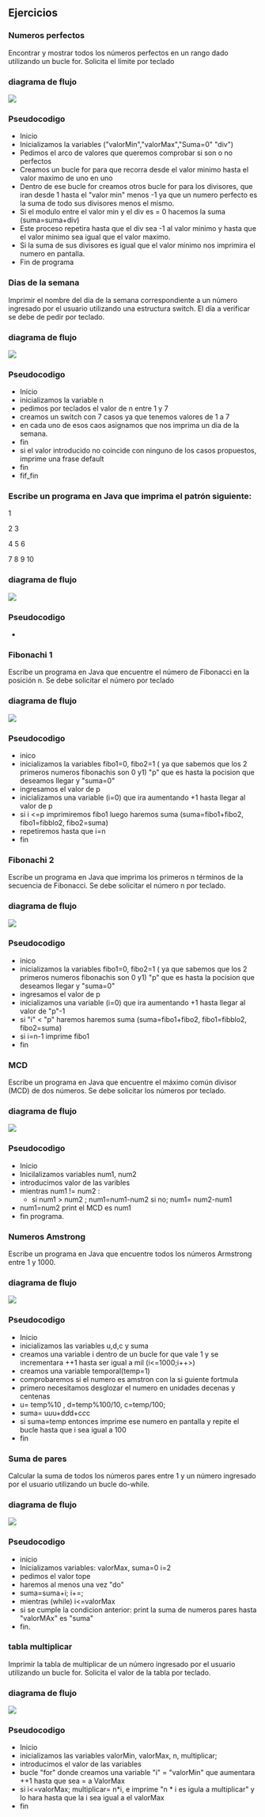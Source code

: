 <div aling="justify">

## Ejercicios
 
### Numeros perfectos

Encontrar y mostrar todos los números perfectos en un rango dado utilizando un bucle for. Solicita el límite por teclado

### diagrama de flujo
<img src="images/numerosPerfectos.png">

### Pseudocodigo

- Inicio
- Inicializamos la variables ("valorMin","valorMax","Suma=0" "div") 
- Pedimos el arco de valores que queremos comprobar si son o no perfectos
- Creamos un bucle for para que recorra desde el valor minimo hasta el valor maximo  de uno en uno 
- Dentro de ese bucle for creamos otros bucle for para los divisores, que iran desde 1 hasta el "valor min" menos -1 ya que un numero perfecto es la suma de todo sus divisores menos el mismo.
- Si el modulo entre el valor min y el div es =  0 hacemos la suma (suma=suma+div)
- Este proceso repetira hasta que el div sea -1 al valor minimo y hasta que el valor minimo sea igual que el valor maximo.
- Si la suma de sus divisores es igual que el valor minimo nos imprimira el numero en pantalla.
- Fin de programa 
 
### Dias de la semana

Imprimir el nombre del día de la semana correspondiente a un número ingresado por el usuario utilizando una estructura switch.
El día a verificar se debe de pedir por teclado.

### diagrama de flujo

<img src="images/diasSemana.png">

### Pseudocodigo

- Inicio
- inicializamos la variable n
- pedimos por teclados el valor de n entre 1 y 7
- creamos un switch  con 7 casos ya que tenemos valores de 1 a 7
- en cada uno de esos caos asignamos que nos imprima un dia de la semana.
- fin
- si el valor introducido no coincide con ninguno de los casos propuestos, imprime una frase default
- fin
- fif_fin

###  Escribe un programa en Java que imprima el patrón siguiente:

1 

2 3 

4 5 6 

7 8 9 10 

### diagrama de flujo

<img src="images/Tarea2.png">

### Pseudocodigo

- 





### Fibonachi 1

Escribe un programa en Java que encuentre el número de Fibonacci en la posición n.  Se debe solicitar el número por teclado

### diagrama de flujo

<img src="images/Tarea2.png">

### Pseudocodigo

- inico
- inicializamos la variables fibo1=0, fibo2=1 ( ya que sabemos que los 2 primeros numeros fibonachis son 0 y1) "p" que es hasta la pocision que deseamos llegar y "suma=0"
- ingresamos el valor de p 
- inicializamos una variable (i=0) que ira aumentando +1 hasta llegar al valor de p
- si i <=p imprimiremos fibo1 luego haremos suma (suma=fibo1+fibo2, fibo1=fibblo2, fibo2=suma)
- repetiremos hasta que i=n
- fin 
 
### Fibonachi 2

Escribe un programa en Java que imprima los primeros n términos de la secuencia de Fibonacci. Se debe solicitar el número n por teclado.

### diagrama de flujo

<img src="images/Tarea2.png">

### Pseudocodigo
- inico
- inicializamos la variables fibo1=0, fibo2=1 ( ya que sabemos que los 2 primeros numeros fibonachis son 0 y1) "p" que es hasta la pocision que deseamos llegar y "suma=0"
- ingresamos el valor de p 
- inicializamos una variable (i=0) que ira aumentando +1 hasta llegar al valor de "p"-1
- si "i" < "p" haremos haremos suma (suma=fibo1+fibo2, fibo1=fibblo2, fibo2=suma) 
- si i=n-1 imprime fibo1
- fin 

### MCD

Escribe un programa en Java que encuentre el máximo común divisor (MCD) de dos números. Se debe solicitar los números por teclado.

### diagrama de flujo

<img src="images/Tarea2.png">

### Pseudocodigo

- Inicio
- Inicilalizamos variables num1, num2
- introducimos valor de las varibles 
- mientras num1 != num2 :
    - si num1 > num2 ; num1=num1-num2 si no; num1= num2-num1
- num1=num2 print el MCD es num1
- fin programa.

### Numeros Amstrong

Escribe un programa en Java que encuentre todos los números Armstrong entre 1 y 1000.

### diagrama de flujo

<img src="images/Tarea2.png">

### Pseudocodigo

- Inicio
- inicializamos las variables u,d,c y suma
- creamos una variable i dentro de un bucle for que vale 1 y se incrementara ++1 hasta ser igual a mil (i<=1000;i++>)
- creamos una variable temporal(temp=1)
- comprobaremos si el numero es amstron con la si guiente fortmula
- primero necesitamos desglozar el numero en unidades decenas y centenas 
- u= temp%10 , d=temp%100/10, c=temp/100;
- suma= u*u*u+d*d*d+c*c*c
- si suma=temp entonces imprime ese numero en pantalla y repite el bucle hasta que i sea igual a 100
- fin 

### Suma de pares 

Calcular la suma de todos los números pares entre 1 y un número ingresado por el usuario utilizando un bucle do-while.

### diagrama de flujo

<img src="images/Tarea2.png">

### Pseudocodigo

- inicio
- Inicializamos variables: valorMax, suma=0 i=2
- pedimos el valor tope
- haremos al menos una vez "do"  
- suma=suma+i; i+=;
- mientras (while) i<=valorMax
- si se cumple la condicion anterior: print la suma de numeros pares hasta "valorMAx" es "suma"
- fin.

### tabla multiplicar

Imprimir la tabla de multiplicar de un número ingresado por el usuario utilizando un bucle for. Solicita el valor de la tabla por teclado.

### diagrama de flujo

<img src="images/Tarea2.png">

### Pseudocodigo
- Inicio
- inicializamos las variables valorMin, valorMax, n, multiplicar;
- introducimos el valor de las variables 
- bucle "for" donde creamos una variable "i" = "valorMin" que aumentara ++1 hasta que sea = a ValorMax
- si i<=valorMax; multiplicar= n*i, e imprime "n * i es igula a multiplicar" y lo hara hasta que la i sea igual a el valorMax
- fin

